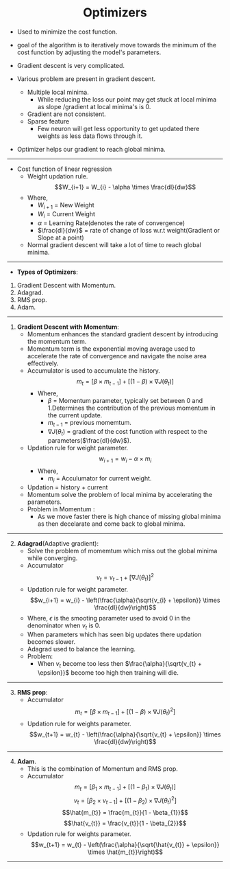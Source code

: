 <h1 align="center">Optimizers</h1>

- Used to minimize the cost function.
- goal of the algorithm is to iteratively move towards the minimum of the cost function by adjusting the model's parameters.
- Gradient descent is very complicated.
- Various problem are present in gradient descent.
    - Multiple local minima.
        - While reducing the loss our point may get stuck at local minima as slope /gradient at local minima's is 0. 
    - Gradient are not consistent.
    - Sparse feature 
        - Few neuron will get less opportunity to get updated there weights as less data flows through it.

- Optimizer helps our gradient to reach global minima.

---

- Cost function of linear regression
    - Weight updation rule.
    $$W_{i+1} = W_{i} - \alpha \times \frac{dl}{dw}$$
    - Where,
        - $W_{i+1}$ = New Weight
        - $W_{i}$ = Current Weight
        - $\alpha$ = Learning Rate(denotes the rate of convergence)
        - $\frac{dl}{dw}$ = rate of change of loss w.r.t weight(Gradient or Slope at a point)
    - Normal gradient descent will take a lot of time to reach global minima.
---

- **Types of Optimizers**:
1. Gradient Descent with Momentum.
2. Adagrad.
3. RMS prop.
4. Adam.

---

1. **Gradient Descent with Momentum**:
    - Momentum enhances the standard gradient descent by introducing the momentum term.
    - Momentum term is the exponential moving average used to accelerate the rate of convergence and navigate the noise area effectively.
    - Accumulator is used to accumulate the history.
        $$m_{t} = [\beta \times m_{t-1}] + [(1 - \beta) \times \nabla J(\theta_t)]$$
        - Where, 
            - $\beta$ = Momentum parameter, typically set between 0 and 1.Determines the contribution of the previous momentum in the current update.
            - $m_{t-1}$ = previous momemtum. 
            - $\nabla J(\theta_t)$ = gradient of the cost function with respect to the parameters($\frac{dl}{dw}$).
    - Updation rule for weight parameter.
        $$w_{i+1} = w_{i} - \alpha \times m_{i}$$
        - Where, 
            - $m_{i}$ = Acculumator for current weight.
    - Updation = history + current
    - Momentum solve the problem of local minima by accelerating the parameters.
    - Problem in Momentum :
        - As we move faster there is high chance of missing global minima as then decelarate and come back to global minima.

---

2. **Adagrad**(Adaptive gradient):
    - Solve the problem of momemtum which miss out the global minima while converging.
    - Accumulator 
    $$v_{t} = v_{t-1} + [\nabla J(\theta_t)]^{2}$$
    - Updation rule for weight parameter.
    $$w_{i+1} = w_{i} - \left(\frac{\alpha}{\sqrt{v_{i} + \epsilon}} \times \frac{dl}{dw}\right)$$
    - Where, $\epsilon$ is the smooting parameter used to avoid 0 in the denominator when $v_{t}$ is 0.
    - When parameters which has seen big updates there updation becomes slower.
    - Adagrad used to balance the learning. 
    - Problem:
        - When $v_{t}$ become too less then $\frac{\alpha}{\sqrt{v_{t} + \epsilon}}$ become too high then training will die.

---

3. **RMS prop**:
    - Accumulator
    $$m_{t} = [\beta \times m_{t-1}] + [(1 - \beta) \times \nabla J(\theta_t)^{2}]$$
    - Updation rule for weights parameter.
    $$w_{t+1} = w_{t} - \left(\frac{\alpha}{\sqrt{v_{t} + \epsilon}} \times \frac{dl}{dw}\right)$$

---

4. **Adam**.
    - This is the combination of Momentum and RMS prop.
    - Accumulator
        $$m_{t} = [\beta_{1} \times m_{t-1}] + [(1 - \beta_{1}) \times \nabla J(\theta_t)]$$
        $$v_{t} = [\beta_{2} \times v_{t-1}] + [(1 - \beta_{2}) \times \nabla J(\theta_t)^{2}]$$
        $$\hat{m_{t}} = \frac{m_{t}}{1 - \beta_{1}}$$
        $$\hat{v_{t}} = \frac{v_{t}}{1 - \beta_{2}}$$
    - Updation rule for weights parameter.
        $$w_{t+1} = w_{t} - \left(\frac{\alpha}{\sqrt{\hat{v_{t}} + \epsilon}} \times \hat{m_{t}}\right)$$

--- 
